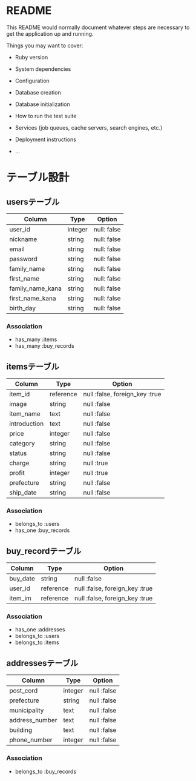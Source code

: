 # README

This README would normally document whatever steps are necessary to get the
application up and running.

Things you may want to cover:

* Ruby version

* System dependencies

* Configuration

* Database creation

* Database initialization

* How to run the test suite

* Services (job queues, cache servers, search engines, etc.)

* Deployment instructions

* ...

# テーブル設計

## usersテーブル
| Column                | Type     | Option      |
| ----------------------| ---------|-------------|
|  user_id              | integer  | null: false |
|  nickname             | string   | null: false |
|  email                | string   | null: false |
|  password             | string   | null: false |
|  family_name          | string   | null: false |
|  first_name           | string   | null: false |
|  family_name_kana     | string   | null: false |
|  first_name_kana      | string   | null: false |
|  birth_day            | string   | null: false |


### Association
- has_many :items
- has_many :buy_records

## itemsテーブル
| Column       | Type      | Option                        |
|--------------|---------- |-------------------------------|
|  item_id     | reference | null :false, foreign_key :true|
|  image       | string    | null :false                   |
|  item_name   | text      | null :false                   |
|  introduction| text      | null :false                   |
|  price       | integer   | null :false                   |
|  category    | string    | null :false                   |
|  status      | string    | null :false                   |
|  charge      | string    | null :true                    |
|  profit      | integer   | null :true                    |
|  prefecture  | string    | null :false                   |
|  ship_date   | string    | null :false                   |

### Association
- belongs_to :users
- has_one :buy_records

## buy_recordテーブル
| Column       | Type      | Option                         |
| -------------|-----------|--------------------------------|
| buy_date     | string    | null :false
| user_id      | reference | null :false, foreign_key :true |
| item_im      | reference | null :false, foreign_key :true |

### Association
- has_one :addresses
- belongs_to :users
- belongs_to :items

## addressesテーブル
| Column         | Type      | Option       |
|----------------|-----------|--------------|
| post_cord      | integer   | null :false  |
| prefecture     | string    | null :false  |
| municipality   | text      | null :false  |
| address_number | text      | null :false  |
| building       | text      | null :false  |
| phone_number   | integer   | null :false  |

### Association
- belongs_to :buy_records



